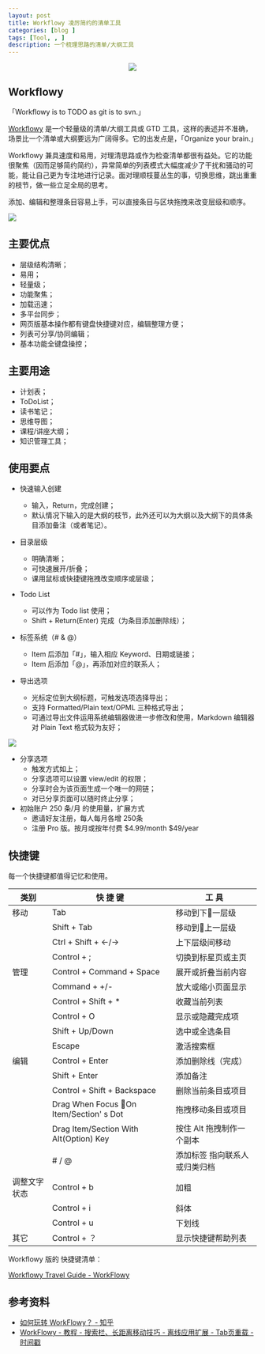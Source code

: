 ```yaml
---
layout: post
title: Workflowy 凌厉简约的清单工具
categories: [blog ]
tags: [Tool, , ]
description: 一个梳理思路的清单/大纲工具
---
```




<center>
    <p><img src="http://dreamofbook.qiniudn.com/WorkflowyIcon.png"></p>
</center>



## Workflowy

「Workflowy is to TODO as git is to svn.」

[Workflowy](https://workflowy.com/) 是一个轻量级的清单/大纲工具或 GTD 工具，这样的表述并不准确，场景比一个清单或大纲要远为广阔得多。它的出发点是，「Organize your brain.」

Workflowy 兼具速度和易用，对理清思路或作为检查清单都很有益处。它的功能很聚焦（因而足够简约简约），异常简单的列表模式大幅度减少了干扰和骚动的可能，能让自己更为专注地进行记录。面对理顺枝蔓丛生的事，切换思维，跳出重重的枝节，做一些立足全局的思考。

添加、编辑和整理条目容易上手，可以直接条目与区块拖拽来改变层级和顺序。

![](http://dreamofbook.qiniudn.com/WorkflowyOutline.png)

## 主要优点

* 层级结构清晰；
* 易用；
* 轻量级；
* 功能聚焦；
* 加载迅速；
* 多平台同步；
* 网页版基本操作都有键盘快捷键对应，编辑整理方便；
* 列表可分享/协同编辑；
* 基本功能全键盘操控；

## 主要用途

* 计划表；
* ToDoList；
* 读书笔记；
* 思维导图；
* 课程/讲座大纲；
* 知识管理工具；


## 使用要点

* 快速输入创建
  - 输入，Return，完成创建；
  - 默认情况下输入的是大纲的枝节，此外还可以为大纲以及大纲下的具体条目添加备注（或者笔记）。

* 目录层级
  - 明确清晰；
  - 可快速展开/折叠；
  - 课用鼠标或快捷键拖拽改变顺序或层级；

* Todo List
  - 可以作为 Todo list 使用；
  - Shift + Return(Enter) 完成（为条目添加删除线）；

* 标签系统（# & @）
  - Item 后添加「#」，输入相应 Keyword、日期或链接；
  - Item 后添加「@」，再添加对应的联系人； 
* 导出选项
  - 光标定位到大纲标题，可触发选项选择导出；
  - 支持 Formatted/Plain text/OPML 三种格式导出；
  - 可通过导出文件运用系统编辑器做进一步修改和使用，Markdown 编辑器对 Plain Text 格式较为友好；

![](http://dreamofbook.qiniudn.com/WorkflowyExportOption.png)

* 分享选项
  - 触发方式如上；
  - 分享选项可以设置 view/edit 的权限；
  - 分享时会为该页面生成一个唯一的网链；
  - 对已分享页面可以随时终止分享； 
* 初始账户 250 条/月 的使用量，扩展方式
  - 邀请好友注册，每人每月各增 250条
  - 注册 Pro 版。按月或按年付费 $4.99/month $49/year


## 快捷键

每一个快捷键都值得记忆和使用。


| 类别 | 快 捷 键 |  工 具 |
| --- | --- | --- |
| 移动 | Tab | 移动到下一层级 |
|| Shift + Tab | 移动到上一层级 | 
|| Ctrl + Shift + ←/→ | 上下层级间移动|
|| Control + ; | 切换到标星页或主页 |
| 管理 | Control + Command + Space | 展开或折叠当前内容 |
|| Command + +/- | 放大或缩小页面显示 |
|| Control + Shift + * | 收藏当前列表 |
|| Control + O | 显示或隐藏完成项 |
|| Shift + Up/Down | 选中或全选条目 |
|| Escape | 激活搜索框 | 
| 编辑 | Control + Enter | 添加删除线（完成） |
|| Shift + Enter | 添加备注 |
|| Control + Shift + Backspace | 删除当前条目或项目 |
|| Drag When Focus On Item/Section' s Dot | 拖拽移动条目或项目 |
|| Drag Item/Section With Alt(Option) Key | 按住 Alt 拖拽制作一个副本 |
|| # / @ | 添加标签 指向联系人或归类归档 |
| 调整文字状态 | Control + b | 加粗 |
|| Control + i | 斜体 |
|| Control + u | 下划线 | 
| 其它 | Control + ？ | 显示快捷键帮助列表 |


Workflowy 版的 快捷键清单：

[Workflowy Travel Guide - WorkFlowy](https://workflowy.com/#/523204b59a63)


## 参考资料

* [如何玩转 WorkFlowy？ - 知乎](http://www.zhihu.com/question/20491194)
* [WorkFlowy - 教程 - 搜索栏、长距离移动技巧 - 离线应用扩展 - Tab页重载 - 时间戳](https://bbs.et8.net/bbs/showthread.php?t=1325300)